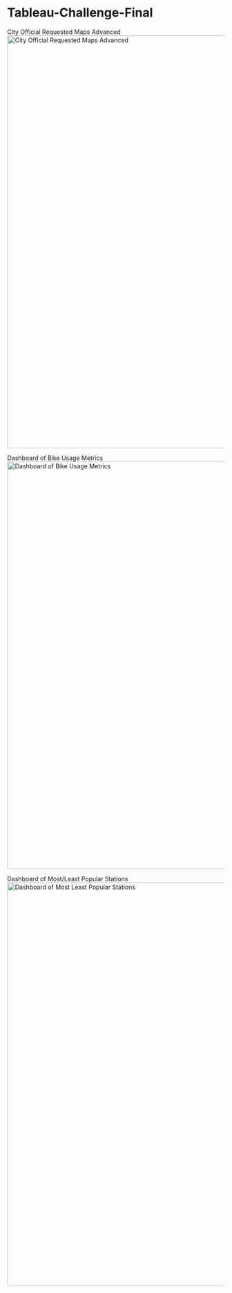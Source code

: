 # Tableau-Challenge-Final


City Official Requested Maps Advanced
<img width="956" alt="City Official Requested Maps Advanced" src="https://user-images.githubusercontent.com/96028923/171048876-c5e5afee-78bc-4d3c-86af-eda498661a80.png">



Dashboard of Bike Usage Metrics
<img width="944" alt="Dashboard of Bike Usage Metrics" src="https://user-images.githubusercontent.com/96028923/171049001-d696b7a7-982d-48e9-8a0f-833c2415e8d8.png">



Dashboard of Most/Least Popular Stations
<img width="935" alt="Dashboard of Most Least Popular Stations" src="https://user-images.githubusercontent.com/96028923/171049153-8b030aef-5cc4-442e-8086-d87ecce00b18.png">



